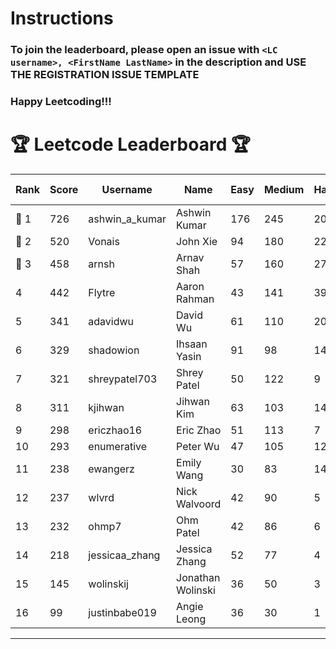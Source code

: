 # Instructions
### To join the leaderboard, please open an issue with `<LC username>, <FirstName LastName>` in the description and USE THE REGISTRATION ISSUE TEMPLATE
### Happy Leetcoding!!!


# 🏆 Leetcode Leaderboard 🏆

| Rank | Score | Username       | Name | Easy | Medium | Hard | Problems Solved |
|------|----------------|-----------------|-------------------|--------------|--------------|--------------|--------------|
| 🥇 1 | 726 | ashwin_a_kumar | Ashwin Kumar | 176 | 245 | 20 | 441 |
| 🥈 2 | 520 | Vonais | John Xie | 94 | 180 | 22 | 296 |
| 🥉 3 | 458 | arnsh | Arnav Shah | 57 | 160 | 27 | 244 |
| 4 | 442 | Flytre | Aaron Rahman | 43 | 141 | 39 | 223 |
| 5 | 341 | adavidwu | David Wu | 61 | 110 | 20 | 191 |
| 6 | 329 | shadowion | Ihsaan Yasin | 91 | 98 | 14 | 203 |
| 7 | 321 | shreypatel703 | Shrey Patel | 50 | 122 | 9 | 181 |
| 8 | 311 | kjihwan | Jihwan Kim | 63 | 103 | 14 | 180 |
| 9 | 298 | ericzhao16 | Eric Zhao | 51 | 113 | 7 | 171 |
| 10 | 293 | enumerative | Peter Wu | 47 | 105 | 12 | 164 |
| 11 | 238 | ewangerz | Emily Wang | 30 | 83 | 14 | 127 |
| 12 | 237 | wlvrd | Nick Walvoord | 42 | 90 | 5 | 137 |
| 13 | 232 | ohmp7 | Ohm Patel | 42 | 86 | 6 | 134 |
| 14 | 218 | jessicaa_zhang | Jessica Zhang | 52 | 77 | 4 | 133 |
| 15 | 145 | wolinskij | Jonathan Wolinski | 36 | 50 | 3 | 89 |
| 16 | 99 | justinbabe019 | Angie Leong | 36 | 30 | 1 | 67 |
---